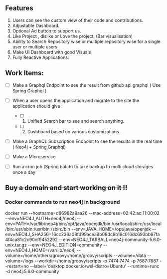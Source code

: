 ## Features

1. Users can see the custom view of their code and contributions.
2. Adjustable Dashboard.
3. Optional Ad button to support us.
4. Like Project , dislike or Love the project. (Bar visualisation)
5. Ability to Search Repository wise or multiple repository wise for a single user or multiple users
6. Make UI Dashboard with good Visuals
7. Fully Reactive Applications.

## Work Items:

- [ ] Make a Graphql Endpoint to see the result from github api graphql ( Use Spring Graphql )

- [ ] When a user opens the application and migrate to the site the application should give :

  - [ ] 1. Unified Search bar to see and search anything.
  - [ ] 2. Dashboard based on various customizations.

- [ ] Make a GraphQL Subscription Endpoint to see the results in the real time ( Neo4j + Spring Graphql)

- [ ] Make a Microservice

- [ ] Run a cron job (Spring batch) to take backup to multi cloud storages once a day

<del>
  <h2>
    Buy a domain and start working on it !!
  </h2> 
</del>

### Docker commands to run neo4j in background

docker run --hostname=d86982a9aa26 --mac-address=02:42:ac:11:00:02 --env=NEO4J_AUTH=neo4j/neo4j --env=PATH=/var/lib/neo4j/bin:/opt/java/openjdk/bin:/usr/local/sbin:/usr/local/bin:/usr/sbin:/usr/bin:/sbin:/bin --env=JAVA_HOME=/opt/java/openjdk --env=NEO4J_SHA256=16cc236a08fd99acea9b08dc9b19c016dc693bb97fa4f4ca81c2c90cf9452292 --env=NEO4J_TARBALL=neo4j-community-5.6.0-unix.tar.gz --env=NEO4J_EDITION=community --env=NEO4J_HOME=/var/lib/neo4j --volume=/home/others/groovy:/home/groovy/scripts --volume=/data --volume=/logs --workdir=/home/groovy/scripts -p 7474:7474 -p 7687:7687 --restart=no --label='desktop.docker.io/wsl-distro=Ubuntu' --runtime=runc -d neo4j:5.6.0-community
